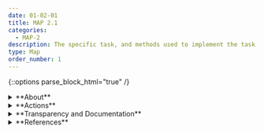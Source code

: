 ```yaml
---
date: 01-02-01
title: MAP 2.1
categories:
  - MAP-2
description: The specific task, and methods used to implement the task, that the AI system will support is defined (e.g., classifiers, generative models, recommenders, etc.). 
type: Map
order_number: 1
---
```



{::options parse_block_html="true" /}


<details>
<summary markdown="span">**About**</summary>
<br>
AI actors should define the technical learning or decision-making task an AI system is designed to accomplish, along with the benefits that the system will provide. The clearer and narrower the task definition, the easier it is to map its benefits and risks, leading to more fulsome risk management.

</details>

<details>
<summary markdown="span">**Actions**</summary>

* Narrowly define and document AI system existing and potential learning task(s) along with known assumptions and limitations.

</details>

<details>
<summary markdown="span">**Transparency and Documentation**</summary>
<br>
**Organizations can document the following:**

- To what extent has the entity clearly defined technical specifications and requirements for the AI system?
- To what extent has the entity documented the AI system’s development, testing methodology, metrics, and performance outcomes?
- How do the technical specifications and requirements align with the AI system’s goals and objectives?
- Did your organization implement accountability-based practices in data management and protection (e.g. the PDPA and OECD Privacy Principles)?
- How are outputs marked to clearly show that they came from an AI?

**AI Transparency Resources:**

- Datasheets for Datasets
- WEF Model AI Governance Framework Assessment 2020
- Companion to the Model AI Governance Framework- 2020
- ATARC Model Transparency Assessment (WD) – 2020
- Transparency in Artificial Intelligence - S. Larsson and F. Heintz – 2020

</details>

<details>
<summary markdown="span">**References**</summary>    
<br>
Leong, Brenda (2020). The Spectrum of Artificial Intelligence - An Infographic Tool. Future of Privacy Forum. [URL](https://fpf.org/blog/the-spectrum-of-artificial-intelligence-an-infographic-tool/)

Brownlee, Jason (2020). A Tour of Machine Learning Algorithms. Machine Learning Mastery. [URL](https://machinelearningmastery.com/a-tour-of-machine-learning-algorithms/)

</details>

